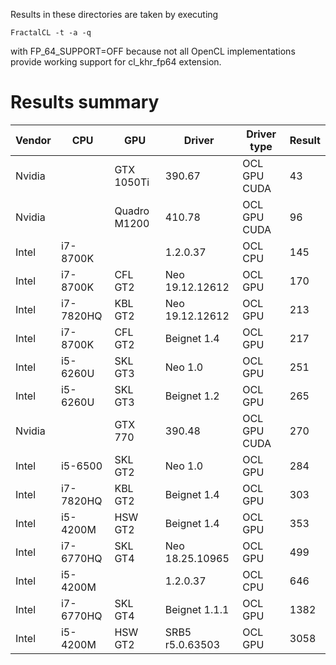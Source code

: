 Results in these directories are taken by executing
```
FractalCL -t -a -q
```
with FP_64_SUPPORT=OFF because not all OpenCL implementations provide working support for cl_khr_fp64 extension.

# Results summary

| Vendor | CPU       | GPU         | Driver          | Driver type | Result | 
| ------ | --------- | ----------- | --------------- | ----------- | ------ |
| Nvidia |           | GTX 1050Ti  | 390.67          | OCL GPU CUDA| 43     |
| Nvidia |           | Quadro M1200| 410.78          | OCL GPU CUDA| 96     |
| Intel  | i7-8700K  |             | 1.2.0.37        | OCL CPU     | 145    |
| Intel  | i7-8700K  | CFL GT2     | Neo 19.12.12612 | OCL GPU     | 170    |
| Intel  | i7-7820HQ | KBL GT2     | Neo 19.12.12612 | OCL GPU     | 213    |
| Intel  | i7-8700K  | CFL GT2     | Beignet 1.4     | OCL GPU     | 217    |
| Intel  | i5-6260U  | SKL GT3     | Neo 1.0         | OCL GPU     | 251    |
| Intel  | i5-6260U  | SKL GT3     | Beignet 1.2     | OCL GPU     | 265    |
| Nvidia |           | GTX 770     | 390.48          | OCL GPU CUDA| 270    |
| Intel  | i5-6500   | SKL GT2     | Neo 1.0         | OCL GPU     | 284    |
| Intel  | i7-7820HQ | KBL GT2     | Beignet 1.4     | OCL GPU     | 303    |
| Intel  | i5-4200M  | HSW GT2     | Beignet 1.4     | OCL GPU     | 353    |
| Intel  | i7-6770HQ | SKL GT4     | Neo 18.25.10965 | OCL GPU     | 499    |
| Intel  | i5-4200M  |             | 1.2.0.37        | OCL CPU     | 646    |
| Intel  | i7-6770HQ | SKL GT4     | Beignet 1.1.1   | OCL GPU     | 1382   |
| Intel  | i5-4200M  | HSW GT2     | SRB5 r5.0.63503 | OCL GPU     | 3058   |
